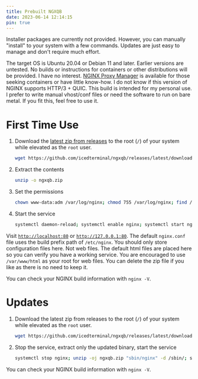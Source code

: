 ```yaml
---
title: Prebuilt NGXQB
date: 2023-06-14 12:14:15
pin: true
---
```


Installer packages are currently not provided. However, you can manually "install" to your system with a few commands. Updates are just easy to manage and don't require much effort.

The target OS is Ubuntu 20.04 or Debian 11 and later. Earlier versions are untested. No builds or instructions for containers or other distributions will be provided. I have no interest. [NGINX Proxy Manager](https://nginxproxymanager.com/guide/) is available for those seeking containers or have little know-how. I do not know if this version of NGINX supports HTTP/3 + QUIC. This build is intended for my personal use. I prefer to write manual vhost/conf files or need the software to run on bare metal. If you fit this, feel free to use it.

# First Time Use
1. Download the [latest zip from releases](https://github.com/icedterminal/ngxqb/releases/latest/download/ngxqb.zip) to the root (`/`) of your system while elevated as the `root` user.
    ```bash
    wget https://github.com/icedterminal/ngxqb/releases/latest/download/ngxqb.zip
    ```
3. Extract the contents
    ```bash
    unzip -o ngxqb.zip
    ```
4. Set the permissions
    ```bash
    chown www-data:adm /var/log/nginx; chmod 755 /var/log/nginx; find /var/cache/nginx -type d | xargs chown www-data:root; find /var/cache/nginx -type d | xargs chmod 755
    ```
5. Start the service
    ```bash
    systemctl daemon-reload; systemctl enable nginx; systemctl start nginx
    ```

Visit [`http://localhost:80`](http://localhost:80) or [`http://127.0.0.1:80`](http://127.0.0.1:80). The default `nginx.conf` file uses the build prefix path of `/etc/nginx`. You should only store configuration files here. Not web files. The default html files are placed here so you can verify you have a working service. You are encouraged to use `/var/www/html` as your root for web files. You can delete the zip file if you like as there is no need to keep it.

You can check your NGINX build information with `nginx -V`.

# Updates
1. Download the latest zip from releases to the root (`/`) of your system while elevated as the `root` user.
    ```bash
    wget https://github.com/icedterminal/ngxqb/releases/latest/download/ngxqb.zip
    ```
3. Stop the service, extract only the updated binary, start the service
    ```bash
    systemctl stop nginx; unzip -oj ngxqb.zip "sbin/nginx" -d /sbin/; systemctl start nginx
    ```

You can check your NGINX build information with `nginx -V`.
